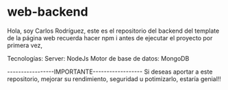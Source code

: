 # web-backend
Hola, soy Carlos Rodríguez, este es el repositorio del backend del template de la página web
recuerda hacer npm i antes de ejecutar el proyecto por primera vez,

Tecnologías: 
Server: NodeJs
Motor de base de datos: MongoDB

-----------------IMPORTANTE------------------
Si deseas aportar a este repositorio, mejorar su rendimiento, seguridad u potimizarlo, estaría genial!!
